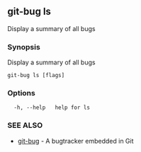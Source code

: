 ## git-bug ls

Display a summary of all bugs

### Synopsis

Display a summary of all bugs

```
git-bug ls [flags]
```

### Options

```
  -h, --help   help for ls
```

### SEE ALSO

* [git-bug](git-bug.md)	 - A bugtracker embedded in Git

